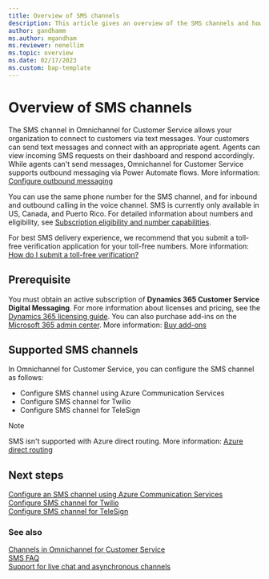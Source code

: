 ```yaml
---
title: Overview of SMS channels
description: This article gives an overview of the SMS channels and how you can configure them. 
author: gandhamm
ms.author: mgandham
ms.reviewer: nenellim 
ms.topic: overview 
ms.date: 02/17/2023
ms.custom: bap-template 
---
```


# Overview of SMS channels

The SMS channel in Omnichannel for Customer Service allows your organization to connect to customers via text messages. Your customers can send text messages and connect with an appropriate agent. Agents can view incoming SMS requests on their dashboard and respond accordingly. While agents can't send messages, Omnichannel for Customer Service supports outbound messaging via Power Automate flows. More information: [Configure outbound messaging](../administer/outbound-messaging.md) 

You can use the same phone number for the SMS channel, and for inbound and outbound calling in the voice channel. SMS is currently only available in US, Canada, and Puerto Rico. For detailed information about numbers and eligibility, see [Subscription eligibility and number capabilities](/azure/communication-services/concepts/numbers/sub-eligibility-number-capability).

For best SMS delivery experience, we recommend that you submit a toll-free verification application for your toll-free numbers. More information: [How do I submit a toll-free verification?](/azure/communication-services/concepts/sms/sms-faq#toll-free-verification)

## Prerequisite

You must obtain an active subscription of **Dynamics 365 Customer Service Digital Messaging**. For more information about licenses and pricing, see the [Dynamics 365 licensing guide](https://go.microsoft.com/fwlink/p/?LinkId=866544). You can also purchase add-ins on the [Microsoft 365 admin center](https://go.microsoft.com/fwlink/?LinkId=866544). More information: [Buy add-ons](/microsoft-365/commerce/buy-or-edit-an-add-on?view=o365-worldwide&preserve-view=true)

## Supported SMS channels

In Omnichannel for Customer Service, you can configure the SMS channel as follows:
- Configure SMS channel using Azure Communication Services
- Configure SMS channel for Twilio
- Configure SMS channel for TeleSign

> [!NOTE]
> SMS isn't supported with Azure direct routing. More information: [Azure direct routing](/azure/communication-services/concepts/telephony-sms/telephony-concept#azure-direct-routing)

## Next steps

[Configure an SMS channel using Azure Communication Services](../administer/configure-sms-channel-acs.md)  
[Configure SMS channel for Twilio](../administer/Configure-sms-channel-twilio.md)  
[Configure SMS channel for TeleSign](../administer/configure-sms-channel.md)  

### See also

[Channels in Omnichannel for Customer Service](channels.md)  
[SMS FAQ](../administer/faqs.md#sms)  
[Support for live chat and asynchronous channels](../administer/card-support-in-channels.md)  

